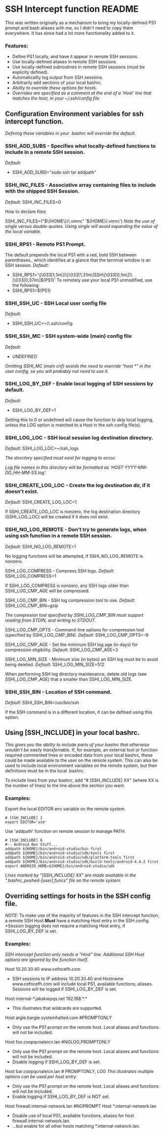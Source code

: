 # SSH Intercept function README

This was written originally as a mechanism to bring my locally\-defined PS1 prompt and  bash aliases with me, so I didn't need to copy them everywhere\. It has since had a lot more functionality added to it\.

### Features:
* Define PS1 locally, and have it appear in remote SSH sessions\.
* Use locally\-defined aliases in remote SSH sessions\.
* Use locally\-defined subroutines in remote SSH sessions \(must be explicity defined\)\.
* Automaticallly log output from SSH sessions\.
* Arbitrarily add sections of your local bashrc\.
* _Ability to override these options for hosts\._
 * _Overrides are specified as a comment at the end of a 'Host' line that matches the host, in your ~/\.ssh/config file\._

## Configuration Environment variables for ssh intercept function\.
*Defining these variables in your \.bashrc will override the default\.*

### SSHI\_ADD\_SUBS \- Specifies what locally\-defined functions to include in a remote SSH session\.
_Default:_
* SSHI\_ADD\_SUBS="sudo ssh tar addpath"

### SSHI\_INC\_FILES \- Associative array containing files to include with the shipped SSH Session\.
_Default:_
SSHI\_INC\_FILES=\(\)

How to declare files:

SSHI\_INC\_FILES=\("$\{HOME\}/\.vimrc" '$\{HOME\}/\.vimrc'\)
*Note the use of single versus double\-quotes\. Using single will avoid expanding the value of the local variable\.*

### SSHI\_RPS1 \- Remote PS1 Prompt\.
The default prepends the local PS1 with a red, bold SSH between parentheses\., which identifies at a glance that the terminal window is an SSH session\.
_Default:_
* SSHI\_RPS1='\\\[\\033\[1;1m\\\]\(\\\[\\033\[1;31m\\\]SSH\\\[\\033\[0;1m\\\]\)\\\[\\033\[0;37m\\\]$\{PS1\}'
To remotely use your local PS1 unmodified, use the following:
* SSHI\_RPS1=$\{PS1\}

### SSHI\_SSH\_UC \- SSH Local user config file
_Default:_
* SSHI\_SSH\_UC=~/\\.ssh/config

### SSHI\_SSH\_MC \- SSH system\-wide \(main\) config file
_Default:_
* UNDEFINED

_Omitting SSHI_MC \(main cnf\) avoids the need to override "host \*" in the user config, so you will probably not need to use it\._

### SSHI\_LOG\_BY\_DEF \- Enable local logging of SSH sessions by default\.
_Default:_
* SSHI\_LOG\_BY\_DEF=1

Setting this to 0 or undefined will cause the function to skip local logging, unless the LOG option is matched to a Host in the ssh config file\(s\)\.

### SSHI\_LOG\_LOC \- SSH local session log destination directory\.
_Default:_
SSHI\_LOG\_LOC=~/ssh\_logs

*The directory specified must exist for logging to occur\.*

_Log file names in this directory will be formatted as 'HOST\-YYYY\-MM\-DD_HH\-MM\-SS\.log'\._

### SSHI\_CREATE\_LOG\_LOC \- Create the log destination dir, if it doesn't exist.
_Default:_
SSHI\_CREATE\_LOG\_LOC=1

If SSHI\_CREATE\_LOG\_LOC is nonzero, the log destination directory (SSHI\_LOG\_LOC) will be created if it does not exist.

### SSHI\_NO\_LOG\_REMOTE \- Don't try to generate logs, when using ssh function in a remote SSH session.
_Default:_
SSHI\_NO\_LOG\_REMOTE=1

No logging functions will be attempted, if SSHI\_NO\_LOG\_REMOTE is nonzero.

SSHI\_LOG\_COMPRESS \- Compress SSH logs.
_Default:_
SSHI\_LOG\_COMPRESS=1

If SSHI\_LOG\_COMPRESS is nonzero, any SSH logs older than SSHI\_LOG\_CMP\_AGE will be compressed.

SSHI\_LOG\_CMP\_BIN \- SSH log compression tool to use.
_Default:_
SSHI\_LOG\_CMP\_BIN=gzip

*The compresion tool specified by SSHI\_LOG\_CMP\_BIN must support reading from STDIN, and writing to STDOUT.*

SSHI\_LOG\_CMP\_OPTS \- Command-line options for compression tool (specified by SSHI\_LOG\_CMP\_BIN).
_Default:_
SSHI\_LOG\_CMP\_OPTS=-9

SSHI\_LOG\_CMP\_AGE \- Set the minimum SSH log age (in days) for compression eligibility.
_Default:_
SSHI\_LOG\_CMP\_AGE=3

SSHI\_LOG\_MIN\_SIZE \- Minimum size (in bytes) an SSH log must be to avoid being deleted.
_Default:_
SSHI\_LOG\_MIN\_SIZE=512

When performing SSH log directory maintenance, delete old logs (see SSHI\_LOG\_CMP\_AGE) that a smaller than SSHI\_LOG\_MIN\_SIZE.

### SSHI\_SSH\_BIN \- Location of SSH command\.
_Default:_
SSHI\_SSH\_BIN=/usr/bin/ssh

If the SSH command is in a different location, it can be defined using this option.


## Using \[SSH\_INCLUDE\] in your local bashrc\.
*This gives you the ability to include parts of your bashrc that otherwise wouldn't be easily transferrable\.*
If, for example, an external tool or function required commented lines or encoded data from your local bashrc, these could be made available to the user on the remote system\.
This can also be used to include local environment variables on the remote system, but their definitions must be in the local \.bashrc\.

To include lines from your bashrc, add "\# \[SSH\_INCLUDE\] XX" \(where XX is the number of lines\) to the line above the section you want\.

### Examples:

Export the local EDITOR env variable on the remote system\.
```
# [SSH_INCLUDE] 1
export EDITOR='vim'
```

Use 'addpath' function on remote session to manage PATH\.
```
# [SSH_INCLUDE] 6
#-- Android Dev Stuff...
addpath ${HOME}/bin/android-studio/bin first
addpath ${HOME}/bin/android-studio/sdk/tools first
addpath ${HOME}/bin/android-studio/sdk/platform-tools first
addpath ${HOME}/bin/android-studio/sdk/build-tools/android-4.4.2 first
export ANDROID_HOME=${HOME}/bin/android-studio/sdk
```

*Lines marked by "\[SSH\_INCLUDE\] XX" are made available in the "\.bashrc\_pushed\-\[user\]\.funcs" file on the remote system\.*


## Overriding settings for hosts in the SSH config file\.

_NOTE:_ To make use of the majority of features in the SSH intercept function, a remote SSH Host **_Must_** have a matching Host entry in the SSH config\. *Session logging does not require a matching Host entry, if SSHI\_LOG\_BY\_DEF is set\.

### Examples:
*SSH intercept function only needs a "Host" line\. Additional SSH Host options are ignored by the function itself\.*

Host 10\.20\.30\.40 www\.cefncefh\.com
* SSH sessions to IP address 10\.20\.30\.40 and Hostname www\.cefncefh\.com will include local PS1, available functions, aliases\. Sessions will be logged if SSHI\_LOG\_BY\_DEF is set\.

Host internal\-\*\.jakakwpqs\.net 192\.168\.\*\.\*
* This illustrates that wildcards are supported\.

Host argle\.bargle\.systemhalted\.com \#PROMPTONLY
* Only use the PS1 prompt on the remote host\. Local aliases and functions will not be included\.

Host foo\.csopqcnaleicn\.lan \#NOLOG,PROMPTONLY
* Only use the PS1 prompt on the remote host\. Local aliases and functions will not be included\.
* Disable logging if SSHI\_LOG\_BY\_DEF is set\.

Host bar\.csopqcnaleicn\.lan \# PROMPTONLY, LOG
_This illustrates multiple options can be used per host entry\._
* Only use the PS1 prompt on the remote host\. Local aliases and functions will not be included\.
* Enable logging if SSHI\_LOG\_BY\_DEF is NOT set\.

Host firewall\.internal\-network\.lan \#NOPROMPT
Host \*\.internal\-network\.lan
* Disable use of local PS1, available functions, aliases for host firewall\.internal\-network\.lan\.
* \.\.\.but enable for all other hosts matching \*\.internal\-network\.lan\.


